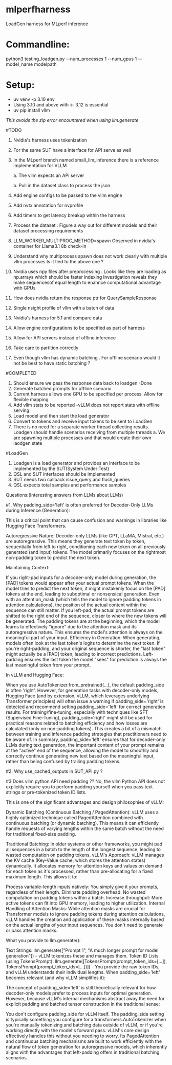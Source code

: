 # mlperfharness
LoadGen harness for MLperf inference 


# Commandline:
   python3 testing_loadgen.py --num_processes 1 --num_gpus 1 --model_name modelpath
   
# Setup:
  - uv venv -p 3.10 env
  - Using 3.10 and above with <- 3.12 is essential
  - uv pip install vllm
    
 *This avoids the zip error encountered when using llm.generate*

#TODO
 1. Nvidia's harness uses tokenization
 4. For the same SUT have a interface for API serve as well
 5. In the MLperf branch named small_llm_inference there is a reference implementation for VLLM

    a. The vllm expects an API server
    
    b. Pull in the dataset class to process the json

 9. Add engine configs to be passed to the vllm engine
 10. Add nvtx annotation for nvprofile
 11. Add timers to get latency breakup within the harness
 13. Process the dataset . Figure a way out for different models and their dataset processing requirements
 14. LLM_WORKER_MULTIPROC_METHOD=spawn Observed in nvidia's container for Llama3.1 8b check-in
 15. Understand why multiprocess spawn does not work clearly with multiple vllm processes Is it tied to the above one ?
 16. Nvidia uses npy files after preprocessing . Looks like they are loading as np.arrays which should be faster indexing 
 	Investigation reveals they make sequencesof equal length to enahnce computational advantage with GPUs
 17. How does nvidia return the response ptr for QuerySampleResponse
 18. Single nsight profile of vllm with a batch of data
 19. Nvidia's harness for 5.1 and compare data
 22. Allow engine configurations to be specified as part of harness
 23. Allow for API servers instead of offline inference
 24. Take care to partition correctly 
 25. Even though vllm has dynamic batching . For offline scenario would it not be best to have static batching ?
 



#COMPLETED

 1. Should ensure we pass the response data back to loadgen -Done
 2. Generate batched prompts for offline scenario
 3. Current harness allows one GPU to be specified per process. Allow for flexible mapping
 4. Add vllm stats to be reported -vLLM does not report stats with offline serving 
 5. Load model and then start the load generator
 6. Convert to tokens and receive input tokens to be sent to LoadGen 
 7. There is no need for a separate worker thread collecting results. Loadgen should handle scenarios receiving from multiple threads
 	a. We are spawning multiple processes and that would create their own laodgen state

#LoadGen 
1. Loadgen is a load generator and provides an interface to be implemented by the SUT(System Under Test)
2. QSL and SUT interfaces should be implemented
3. SUT needs two callback issue_query and flush_queries
4. QSL expects total samples and performance samples


Questions:(Interesting answers from LLMs about LLMs)

#1. Why padding_side='left' is often preferred for Decoder-Only LLMs during Inference (Generation):

This is a critical point that can cause confusion and warnings in libraries like Hugging Face Transformers.

Autoregressive Nature: Decoder-only LLMs (like GPT, LLaMA, Mistral, etc.) are autoregressive. This means they generate text token by token, sequentially from left to right, conditioning each new token on all previously generated (and input) tokens. The model primarily focuses on the rightmost non-padding token to predict the next token.

Maintaining Context:

If you right-pad inputs for a decoder-only model during generation, the [PAD] tokens would appear after your actual prompt tokens. When the model tries to predict the next token, it might mistakenly focus on the [PAD] tokens at the end, leading to suboptimal or nonsensical generation. Even with an attention_mask (which tells the model to ignore padding tokens in attention calculations), the position of the actual content within the sequence can still matter.
If you left-pad, the actual prompt tokens are shifted to the right end of the sequence, closer to where the new tokens will be generated. The padding tokens are at the beginning, which the model learns to effectively "ignore" due to the attention mask and its autoregressive nature. This ensures the model's attention is always on the meaningful part of your input.
Efficiency in Generation:
When generating, models often look at the last token's logits to determine the next token. If you're right-padding, and your original sequence is shorter, the "last token" might actually be a [PAD] token, leading to incorrect predictions. Left-padding ensures the last token the model "sees" for prediction is always the last meaningful token from your prompt.

In vLLM and Hugging Face:

When you use AutoTokenizer.from_pretrained(...), the default padding_side is often 'right'.
However, for generation tasks with decoder-only models, Hugging Face (and by extension, vLLM, which leverages underlying Transformer principles) will often issue a warning if padding_side='right' is detected and recommend setting padding_side='left' for correct generation results.
For training/fine-tuning, especially with techniques like SFT (Supervised Fine-Tuning), padding_side='right' might still be used for practical reasons related to batching efficiency and how losses are calculated (only on non-padding tokens). This creates a bit of a mismatch between training and inference padding strategies that practitioners need to be aware of.
In summary, padding_side='left' ensures that for decoder-only LLMs during text generation, the important content of your prompt remains at the "active" end of the sequence, allowing the model to smoothly and correctly continue generating new text based on the meaningful input, rather than being confused by trailing padding tokens.

#2. Why use_cached_outputs in SUT_API.py ?

#3 Does vllm python API need padding ??
No, the vllm Python API does not explicitly require you to perform padding yourself when you pass text strings or pre-tokenized token ID lists.

This is one of the significant advantages and design philosophies of vLLM:

Dynamic Batching (Continuous Batching / PagedAttention):
vLLM uses a highly optimized technique called PagedAttention combined with continuous batching (or dynamic batching). This means it can efficiently handle requests of varying lengths within the same batch without the need for traditional fixed-size padding.


Traditional Batching: In older systems or other frameworks, you might pad all sequences in a batch to the length of the longest sequence, leading to wasted computation on padding tokens.
vLLM's Approach: vLLM manages the KV cache (Key-Value cache, which stores the attention states) dynamically. It allocates memory for attention keys and values on demand for each token as it's processed, rather than pre-allocating for a fixed maximum length. This allows it to: 

Process variable-length inputs natively: You simply give it your prompts, regardless of their length.
Eliminate padding overhead: No wasted computation on padding tokens within a batch.
Increase throughput: More active tokens can fit into GPU memory, leading to higher utilization.
Internal Handling of Attention Masks:
While attention masks are crucial for Transformer models to ignore padding tokens during attention calculations, vLLM handles the creation and application of these masks internally based on the actual lengths of your input sequences. You don't need to generate or pass attention masks.

What you provide to llm.generate():

Text Strings: llm.generate(["Prompt 1", "A much longer prompt for model generation"]) - vLLM tokenizes these and manages them.
Token ID Lists (using TokensPrompt): llm.generate([TokensPrompt(prompt_token_ids=[...]), TokensPrompt(prompt_token_ids=[...])]) - You provide the raw token IDs, and vLLM understands their individual lengths.
When padding_side='left' becomes relevant (and why vLLM simplifies it):

The concept of padding_side='left' is still theoretically relevant for how decoder-only models prefer to process inputs for optimal generation. However, because vLLM's internal mechanisms abstract away the need for explicit padding and batched tensor construction in the traditional sense:

You don't configure padding_side for vLLM itself. The padding_side setting is typically something you configure for a transformers.AutoTokenizer when you're manually tokenizing and batching data outside of vLLM, or if you're working directly with the model's forward pass.
vLLM's core design effectively handles this without you needing to worry. Its PagedAttention and continuous batching mechanisms are built to work efficiently with the natural flow of token generation for autoregressive models, which inherently aligns with the advantages that left-padding offers in traditional batching scenarios.
